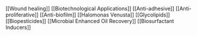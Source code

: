 [[Wound healing]]
[[Biotechnological Applications]]
[[Anti-adhesive]]
[[Anti-proliferative]]
[[Anti-biofilm]]
[[Halomonas Venusta]]
[[Glycolipids]]
[[Biopesticides]]
[[Microbial Enhanced Oil Recovery]]
[[Biosurfactant Inducers]]

